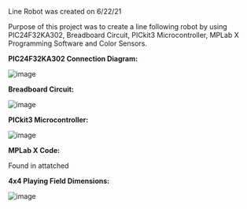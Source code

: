 Line Robot was created on 6/22/21

Purpose of this project was to create a line following robot by using PIC24F32KA302, Breadboard Circuit, PICkit3 Microcontroller, MPLab X Programming Software and Color Sensors.

**PIC24F32KA302 Connection Diagram:**

![image](https://github.com/1Hamza-Hashmi1/Line-Robot/assets/146145658/beaccc87-5ed9-444e-8efe-a1fbfb52a72e)

**Breadboard Circuit:**

![image](https://github.com/1Hamza-Hashmi1/Line-Robot/assets/146145658/be87dfde-b5e3-4ecd-ba65-3396b8ee3bba)

**PICkit3 Microcontroller:**

![image](https://github.com/1Hamza-Hashmi1/Line-Robot/assets/146145658/63166b24-b4ad-444b-ab69-5b960a137011)

**MPLab X Code:**

Found in attatched  

**4x4 Playing Field Dimensions:**

![image](https://github.com/1Hamza-Hashmi1/Line-Robot/assets/146145658/ee375d14-b581-4e47-8ac1-6be04ea5cc9c)
